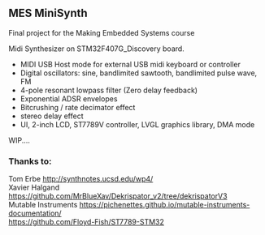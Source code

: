 ## MES MiniSynth

Final project for the Making Embedded Systems course

Midi Synthesizer on STM32F407G_Discovery board.
- MIDI USB Host mode for external USB midi keyboard or controller
- Digital oscillators: sine, bandlimited sawtooth, bandlimited pulse wave, FM
- 4-pole resonant lowpass filter (Zero delay feedback)
- Exponential ADSR envelopes
- Bitcrushing / rate decimator effect
- stereo delay effect
- UI, 2-inch LCD, ST7789V controller, LVGL graphics library, DMA mode


WIP....




### Thanks to:
Tom Erbe http://synthnotes.ucsd.edu/wp4/  
Xavier Halgand https://github.com/MrBlueXav/Dekrispator_v2/tree/dekrispatorV3  
Mutable Instruments https://pichenettes.github.io/mutable-instruments-documentation/  
https://github.com/Floyd-Fish/ST7789-STM32 

